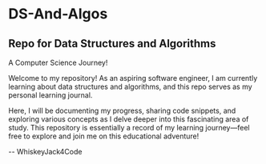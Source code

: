 # DS-And-Algos

## Repo for Data Structures and Algorithms

A Computer Science Journey!

Welcome to my repository! As an aspiring software engineer, I am currently learning about data structures and algorithms, and this repo serves as my personal learning journal.

Here, I will be documenting my progress, sharing code snippets, and exploring various concepts as I delve deeper into this fascinating area of study. This repository is essentially a record of my learning journey—feel free to explore and join me on this educational adventure!

-- WhiskeyJack4Code
